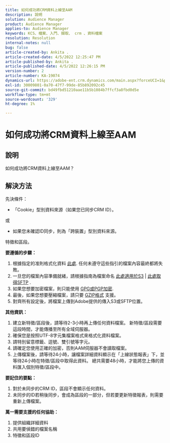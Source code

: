 ```yaml
---
title: 如何成功將CRM資料上線至AAM
description: 說明
solution: Audience Manager
product: Audience Manager
applies-to: Audience Manager
keywords: KCS、檔案、入門、擷取、 crm 、資料檔案
resolution: Resolution
internal-notes: null
bug: false
article-created-by: Ankita .
article-created-date: 4/5/2022 12:25:47 PM
article-published-by: Ankita .
article-published-date: 4/5/2022 12:26:15 PM
version-number: 2
article-number: KA-19074
dynamics-url: https://adobe-ent.crm.dynamics.com/main.aspx?forceUCI=1&pagetype=entityrecord&etn=knowledgearticle&id=3464e380-dbb4-ec11-983f-000d3a5d0e57
exl-id: 30009801-0a70-47f7-99de-85b892092c45
source-git-commit: bd49fbd51210aae11b5b1084b7ffcf3a8fbd0d5e
workflow-type: tm+mt
source-wordcount: '329'
ht-degree: 1%

---
```


# 如何成功將CRM資料上線至AAM

## 說明

如何成功將CRM資料上線至AAM？

## 解決方法


先決條件：

- 「Cookie」型別資料來源（如果您已同步CRM ID）。

或

- 如果您未確認ID同步，則為「跨裝置」型別資料來源。



特徵和區段。


<b>要遵循的步驟：</b>

1. 根據指定的准則格式化資料 [此處](https://experienceleague.adobe.com/docs/audience-manager/user-guide/implementation-integration-guides/sending-audience-data/batch-data-transfer-process/inbound-file-contents.html?lang=en). 任何未遵守這些指引的檔案內容最終都將失敗。
2. 一旦您的檔案內容準備就緒，請根據指南為檔案命名 [此處適用於S3](https://experienceleague.adobe.com/docs/audience-manager/user-guide/implementation-integration-guides/sending-audience-data/batch-data-transfer-process/inbound-s3-filenames.html?lang=en) | [此處取得SFTP](https://experienceleague.adobe.com/docs/audience-manager/user-guide/implementation-integration-guides/sending-audience-data/batch-data-transfer-process/inbound-ftp-filenames.html?lang=en) .
3. 如果您想要加密檔案，則只能使用 [GPG或PGP加密](https://experienceleague.adobe.com/docs/audience-manager/user-guide/implementation-integration-guides/sending-audience-data/batch-data-transfer-process/inbound-file-encryption.html?lang=en).
4. 最後，如果您想要壓縮檔案，請只要 [GZIP格式](https://experienceleague.adobe.com/docs/audience-manager/user-guide/implementation-integration-guides/sending-audience-data/batch-data-transfer-process/inbound-file-compression.html?lang=en) 支援。
5. 對齊所有設定後，將檔案上傳到Adobe提供的傳入S3或SFTP位置。


<b>其他資訊：</b>

1. 建立新特徵/區段後，請等待2-3小時再上傳任何資料檔案。 新特徵/區段需要這段時間，才能傳播至所有全域伺服器。
2. 確保您是按照UTF-8字元集檔案格式來格式化資料檔案。
3. 請特別留意標籤、逗號、雙引號等字元。
4. 請確定您使用正確的加密，否則AAM伺服器不會讀取檔案。
5. 上傳檔案後，請等待24小時，讓檔案詳細資料顯示在「上線狀態報表」下，並等待24小時在特徵/區段中取得此資料。 總共需要48小時，才能將您上傳的資料匯入個別特徵/區段中。


<b>要記住的要點：</b>

1. 對於未同步的CRM ID，區段不會顯示任何資料。
2. 未同步的ID若稍後同步，會成為區段的一部分，但若要更新特徵報表，則需要重新上傳檔案。


<b>萬一需要支援的任何協助：</b>

1. 提供組織詳細資料
2. 共用要偵錯的檔案名稱
3. 特徵和區段ID
